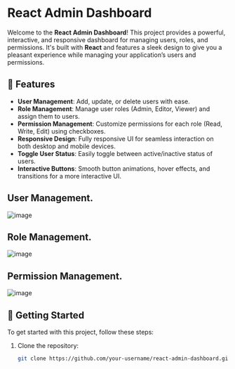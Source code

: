 # React Admin Dashboard

Welcome to the **React Admin Dashboard**! This project provides a powerful, interactive, and responsive dashboard for managing users, roles, and permissions. It's built with **React** and features a sleek design to give you a pleasant experience while managing your application’s users and permissions.

## 📝 Features

- **User Management**: Add, update, or delete users with ease.
- **Role Management**: Manage user roles (Admin, Editor, Viewer) and assign them to users.
- **Permission Management**: Customize permissions for each role (Read, Write, Edit) using checkboxes.
- **Responsive Design**: Fully responsive UI for seamless interaction on both desktop and mobile devices.
- **Toggle User Status**: Easily toggle between active/inactive status of users.
- **Interactive Buttons**: Smooth button animations, hover effects, and transitions for a more interactive UI.


## User Management. 
![image](https://github.com/user-attachments/assets/60720dce-cd3d-4776-8a6e-ad914273562f)


## Role Management. 
![image](https://github.com/user-attachments/assets/7ce72a2d-d1fe-4b71-9147-b2a39f642b46)


## Permission Management. 
![image](https://github.com/user-attachments/assets/494d9f92-9e28-41fa-a949-8511e11e0ad7)




## 🚀 Getting Started

To get started with this project, follow these steps:

1. Clone the repository:
   ```bash
   git clone https://github.com/your-username/react-admin-dashboard.git
